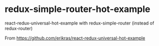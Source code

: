 # redux-simple-router-hot-example
react-redux-universal-hot-example with redux-simple-router (instead of redux-router)

From https://github.com/erikras/react-redux-universal-hot-example
